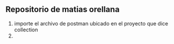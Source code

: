 ## Repositorio de matias orellana

1) importe el archivo de postman ubicado en el proyecto que dice collection
2) 
